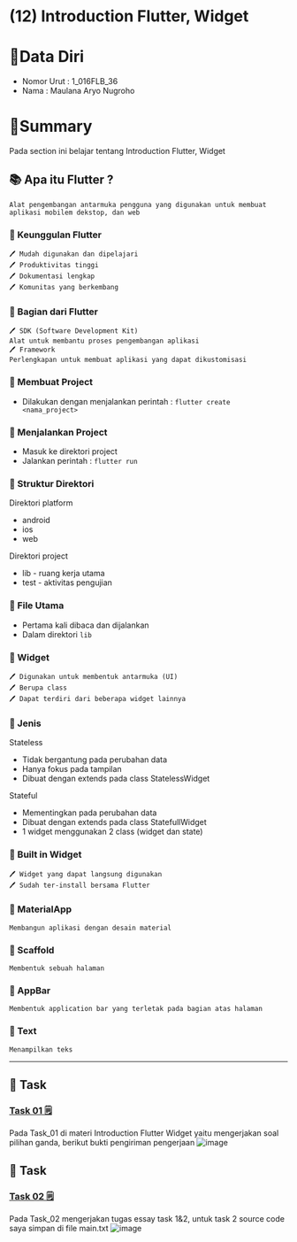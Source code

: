 # (12) Introduction Flutter, Widget

# 👨Data Diri
- Nomor Urut : 1_016FLB_36
- Nama : Maulana Aryo Nugroho

# 📔Summary
Pada section ini belajar tentang Introduction Flutter, Widget

## 📚 Apa itu Flutter ?
``` Alat pengembangan antarmuka pengguna yang digunakan untuk membuat aplikasi mobilem dekstop, dan web ```

### 📖 Keunggulan Flutter
~~~
🖊️ Mudah digunakan dan dipelajari
🖊️ Produktivitas tinggi
🖊️ Dokumentasi lengkap
🖊️ Komunitas yang berkembang
~~~

### 📖 Bagian dari Flutter
~~~
🖊️ SDK (Software Development Kit)
Alat untuk membantu proses pengembangan aplikasi
🖊️ Framework
Perlengkapan untuk membuat aplikasi yang dapat dikustomisasi
~~~

### 📖 Membuat Project
- Dilakukan dengan menjalankan perintah :
``` flutter create <nama_project> ```

### 📖 Menjalankan Project
- Masuk ke direktori project
- Jalankan perintah :
``` flutter run ```

### 📖 Struktur Direktori
Direktori platform
- android
- ios
- web

Direktori project
- lib - ruang kerja utama
- test - aktivitas pengujian

### 📖 File Utama
- Pertama kali dibaca dan dijalankan
- Dalam direktori ``` lib ```

### 📘 Widget
~~~
🖊️ Digunakan untuk membentuk antarmuka (UI)
🖊️ Berupa class
🖊️ Dapat terdiri dari beberapa widget lainnya
~~~

### 📖 Jenis
Stateless
- Tidak bergantung pada perubahan data
- Hanya fokus pada tampilan
- Dibuat dengan extends pada class StatelessWidget

Stateful
- Mementingkan pada perubahan data
- Dibuat dengan extends pada class StatefullWidget
- 1 widget menggunakan 2 class (widget dan state)

### 📗 Built in Widget
~~~
🖊️ Widget yang dapat langsung digunakan
🖊️ Sudah ter-install bersama Flutter
~~~

### 📖 MaterialApp
``` Membangun aplikasi dengan desain material ```

### 📖 Scaffold
``` Membentuk sebuah halaman ```

### 📖 AppBar
``` Membentuk application bar yang terletak pada bagian atas halaman ```

### 📖 Text
``` Menampilkan teks ```

---
## 📒 Task
### [Task 01 🗒](#descriptive-)
Pada Task_01 di materi Introduction Flutter Widget yaitu mengerjakan soal pilihan ganda, berikut bukti pengiriman pengerjaan
![image](/12_Introduction-Flutter-Widget/screenshot/image_01.png)

## 📒 Task
### [Task 02 🗒](#descriptive-)
Pada Task_02 mengerjakan tugas essay task 1&2, untuk task 2 source code saya simpan di file main.txt
![image](/12_Introduction-Flutter-Widget/screenshot/image_02.png)